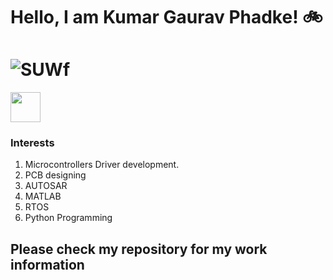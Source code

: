 # Hello, I am Kumar Gaurav Phadke! :bike: 

# ![SUWf](https://user-images.githubusercontent.com/54667428/141113717-64117ae9-0f5d-459c-854a-293a6d2d2100.gif)
<img src="https://user-images.githubusercontent.com/54667428/141113717-64117ae9-0f5d-459c-854a-293a6d2d2100.gif" width="48">


### Interests

1) Microcontrollers Driver development. 
2) PCB designing
3) AUTOSAR   
4) MATLAB    
5) RTOS     
6) Python Programming 
 
 ## Please check my repository for my work information
 

